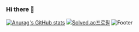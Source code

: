 ### Hi there 👋

<!--
**yurimn/yurimn** is a ✨ _special_ ✨ repository because its `README.md` (this file) appears on your GitHub profile.

Here are some ideas to get you started:

- 🔭 I’m currently working on ...
- 🌱 I’m currently learning ...
- 👯 I’m looking to collaborate on ...
- 🤔 I’m looking for help with ...
- 💬 Ask me about ...
- 📫 How to reach me: ...
- 😄 Pronouns: ...
- ⚡ Fun fact: ...
-->
[![Anurag's GitHub stats](https://github-readme-stats.vercel.app/api?username=yurimn)](https://github.com/yurimn/github-readme-stats)
[![Solved.ac프로필](http://mazassumnida.wtf/api/v2/generate_badge?boj={leeyou6757})](https://solved.ac/{leeyou6757})
![Footer](https://capsule-render.vercel.app/api?type=waving&color=auto&height=200&section=footer)
